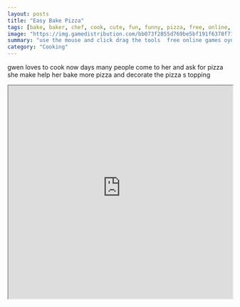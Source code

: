 ```yaml
---
layout: posts
title: "Easy Bake Pizza"
tags: [bake, baker, chef, cook, cute, fun, funny, pizza, free, online, games, oyna, game, free, games, play, play, games]
image: "https://img.gamedistribution.com/bb073f2855d769be5bf191f6378f7150.jpg"
summary: "use the mouse and click drag the tools  free online games oyna game free games play play games"
category: "Cooking"
---
```


gwen loves to cook now days many people come to her and ask for pizza she make help her bake more pizza and decorate the pizza s topping

<iframe width="100%" height="480px;" src="https://flash.gamedistribution.com?game=bb073f2855d769be5bf191f6378f7150"></iframe>